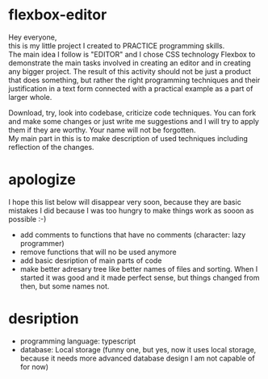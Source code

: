 # flexbox-editor

Hey everyone,  
this is my little project I created to PRACTICE programming skills.  
The main idea I follow is "EDITOR" and I chose CSS technology Flexbox to demonstrate the main tasks involved in creating an editor and in creating any bigger project.
The result of this activity should not be just a product that does something, but rather the right programming techniques and their justification in a text form connected with a practical example as a part of larger whole.  

Download, try, look into codebase, criticize code techniques. You can fork and make some changes or just write me suggestions and I will try to apply them if they are worthy.   Your name will not be forgotten.  
My main part in this is to make description of used techniques including reflection of the changes.  

# apologize
I hope this list below will disappear very soon, because they are basic mistakes I did because I was too hungry to make things work as sooon as possible :-)
- add comments to functions that have no comments (character: lazy programmer)  
- remove functions that will no be used anymore  
- add basic desription of main parts of code  
- make better adresary tree like better names of files and sorting. When I started it was good and it made perfect sense, but things changed from then, but some names not.

# desription
- programming language: typescript
- database: Local storage (funny one, but yes, now it uses local storage, because it needs more advanced database design I am not capable of for now)
